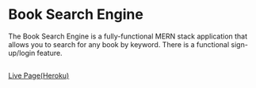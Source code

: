 # Book Search Engine

The Book Search Engine is a fully-functional MERN stack application that allows you to search for any book by keyword. There is a functional sign-up/login feature. 

##

[Live Page(Heroku)](https://shrouded-sands-87030.herokuapp.com/)
